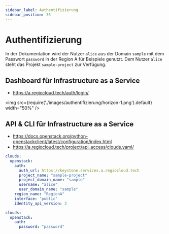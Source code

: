 ```yaml
---
sidebar_label: Authentifizierung
sidebar_position: 35
---
```


# Authentifizierung

In der Dokumentation wird der Nutzer `alice` aus der Domain `sample` mit dem
Passwort `password` in der Region A für Beispiele genutzt. Dem Nutzer `alice`
steht das Projekt `sample-project` zur Verfügung.

## Dashboard für Infrastructure as a Service

* https://a.regiocloud.tech/auth/login/

<img
  src={require('./images/authentifizierung/horizon-1.png').default}
  width="50%"
/>

## API & CLI für Infrastructure as a Service

* https://docs.openstack.org/python-openstackclient/latest/configuration/index.html
* https://a.regiocloud.tech/project/api_access/clouds.yaml/

```yaml title="clouds.yaml"
clouds:
  openstack:
    auth:
      auth_url: https://keystone.services.a.regiocloud.tech
      project_name: "sample-project"
      project_domain_name: "sample"
      username: "alice"
      user_domain_name: "sample"
    region_name: "RegionA"
    interface: "public"
    identity_api_version: 3
```

```yaml title="secure.yaml"
clouds:
  openstack:
    auth:
      password: "password"
```
